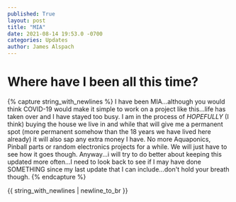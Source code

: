 ```yaml
---
published: True
layout: post
title: "MIA"
date: 2021-08-14 19:53.0 -0700
categories: Updates
author: James Alspach
---
```

# Where have I been all this time?
{% capture string_with_newlines %}
I have been MIA...although you would think COVID-19 would make it simple to work on a project like this...life has taken over and I have stayed too busy. I am in the process of *HOPEFULLY* (I think) buying the house we live in and while that will give me a permanent spot (more permanent somehow than the 18 years we have lived here already) it will also sap any extra money I have. No more Aquaponics, Pinball parts or random electronics projects for a while. We will just have to see how it goes though.
Anyway...i will try to do better about keeping this updated more often...I need to look back to see if I may have done SOMETHING since my last update that I can include...don't hold your breath though.
{% endcapture %}

{{ string_with_newlines | newline_to_br }}
